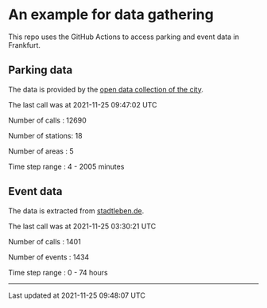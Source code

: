 # An example for data gathering

This repo uses the GitHub Actions to access parking and event data in Frankfurt.

## Parking data
The data is provided by the [open data collection of the city](https://www.offenedaten.frankfurt.de/).

The last call was at 2021-11-25 09:47:02 UTC

Number of calls   : 12690

Number of stations:    18

Number of areas   :     5

Time step range   :     4 -  2005 minutes


## Event data
The data is extracted from [stadtleben.de](https://stadtleben.de/frankfurt/).

The last call was at 2021-11-25 03:30:21 UTC

Number of calls   : 1401

Number of events  : 1434

Time step range   :    0 -   74 hours


----

Last updated at 2021-11-25 09:48:07 UTC
